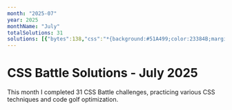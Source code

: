 ```yaml
---
month: "2025-07"
year: 2025
monthName: "July"
totalSolutions: 31
solutions: [{"bytes":138,"css":"*{background:#51A499;color:23384B;margin:50 120;border-left:5em dotted;*{border-inline:5em solid;border-left-color:#0000;margin:40 0 20-80","date":"2025-07-01","difficulty":"medium","has_image":true,"screenshot":"target-1-comparison.png","target":182},{"bytes":182,"css":"*{background:#EFF8FE;+*{margin:50 50 40 40;border:solid#4F77FF;border-width:0 0 10 10;display:flex}p{background:#4F77FF;margin:var(--t,60)0 0 30;width:60;+p{width:50;--t:0;+p{--t:100","date":"2025-07-02","difficulty":"medium","has_image":true,"screenshot":"target-1-comparison.png","target":183},{"bytes":177,"css":"html{background:#CE636F;border-top:10ch solid#F7BED9;p{margin:-168 72;padding:120;border-radius:5ch;background:repeating-conic-gradient(#B44141 0 25%,#F7BED9 0 50%)0 0/20ch 20ch","date":"2025-07-03","difficulty":"medium","has_image":true,"screenshot":"target-1-comparison.png","target":184},{"bytes":208,"css":"p{margin:-10 57;padding:23% 0;border-inline:var(--b,60px)solid#D9D9D9;+p{margin:10 137;--b:55px;img{background:radial-gradient( at bottom,#D9D9D9 0 39.3%,#000 0 70.7%,#0000 0);padding:67.5 135;margin:-243-135","date":"2025-07-04","difficulty":"easy","has_image":true,"screenshot":"target-1-comparison.png","target":185},{"bytes":116,"css":"\u0026amp;{border-radius:5vw;box-shadow:0 0 0 2in#F0CD48;margin:110 20}*{border:11q solid#394257;*{margin:16 97%16 28;zoom:.5","date":"2025-07-05","difficulty":"medium","has_image":true,"screenshot":"target-1-comparison.png","target":186},{"bytes":147,"css":"\u0026amp;{color:556D7F;border:5vw solid}*{background:#FADE8B;margin:50 40;*{margin:10 65;box-shadow:0-5em,0 5em,-50vh 95px,50vh 95px,-50vh -95px,50vh -95px","date":"2025-07-06","difficulty":"medium","has_image":true,"screenshot":"target-1-comparison.png","target":187},{"bytes":124,"css":"\u0026amp;{background:#32295A;border-radius:3in;border:250px solid#48BF7D}p{border:5ch solid #32295A;margin:-298;width:370;height:270","date":"2025-07-07","difficulty":"medium","has_image":true,"screenshot":"target-1-comparison.png","target":188},{"bytes":125,"css":"*{--t:32q solid#8CB457;background:#085328}\u0026amp;{margin:30 50;border-block:var(--t);*{height:180;margin:0 30;border-inline:var(--t","date":"2025-07-08","difficulty":"medium","has_image":true,"screenshot":"target-1-comparison.png","target":189},{"bytes":184,"css":"*{color:#2E312B;background:#D9D9D9;box-shadow:30vw 30vw 0 5ch,-30vw 30vw 0 5ch,30vw -30vw 0 5ch,-30vw -30vw 0 5ch;*{background:#2E312B;padding:16;margin:110 40%;border:5vw solid#7AA70A","date":"2025-07-09","difficulty":"medium","has_image":true,"screenshot":"target-1-comparison.png","target":190},{"bytes":242,"css":"*{margin:40 115;background:#7AA70A;border:solid#fff;border-width:var(--b,5ch 0);border-radius:var(--r,5ch 5ch 70px);*{margin:0 60 60 0;--b:0 0 5ch 5ch;--r:0 0 0 30px}p{position:fixed;--b:5ch 5ch 5ch 0;margin:40 30;padding:30;--r:0 70px 70px 0","date":"2025-07-10","difficulty":"easy","has_image":true,"screenshot":"target-1-comparison.png","target":191},{"bytes":205,"css":"\u0026amp;{background:#F7BED9;border:5ch dotted#F069AB;margin:25%60 25%30;padding:6 73;p{position:fixed;color:EC0076;border:solid;border-radius:1in;border-width:20 50;margin:6-61;box-shadow:60vh 0,60vh -20vh,0-20vh","date":"2025-07-11","difficulty":"easy","has_image":true,"screenshot":"target-1-comparison.png","target":192},{"bytes":166,"css":"\u0026amp;{outline:5ch solid#504B72}*{--a:#FFFBCC;--b:#504B72;margin:40;background:linear-gradient(var(--a)15vw,var(--b)0 5em)0 0/1q 5em;*{margin:0 100;--a:#504B72;--b:#FFFBCC","date":"2025-07-12","difficulty":"medium","has_image":true,"screenshot":"target-1-comparison.png","target":193},{"bytes":84,"css":"\u0026amp;{background:conic-gradient(at 30px 5em,#48BF7D 0 75%,#FFF 75%100%)5vh 5vh/42.5%95px","date":"2025-07-13","difficulty":"hard","has_image":true,"screenshot":"target-1-comparison.png","target":194},{"bytes":174,"css":"\u0026amp;{margin:23 25 110;background:radial-gradient(1q at 50%0,#CEEDFF 50vh,#0000),radial-gradient(1q at 50%29vh,#2BBBF3 175px,#0000)no-repeat,#CEEDFF;box-shadow:inset 0-5em#05476C","date":"2025-07-14","difficulty":"medium","has_image":true,"screenshot":"target-1-comparison.png","target":195},{"bytes":154,"css":"\u0026amp;{background:#2F5A76;border-block:30px solid#F5BB60;translate:45vh;*{margin:105 380 105-10;border-radius:50%;color:F5BB60;box-shadow:30px 0,40vw 0,-25vw 0","date":"2025-07-15","difficulty":"medium","has_image":true,"screenshot":"target-1-comparison.png","target":196},{"bytes":203,"css":"\u0026amp;{background:#32295A;color:48BF7D;box-shadow:0 var(--a,5vh 0 25px);}p{position:fixed;margin:102 167;padding:25;border-radius:9in;box-shadow:0 var(--a,5vh 0 25px);+p{padding:100;margin:2 92;--a:5ch 0 50px","date":"2025-07-16","difficulty":"easy","has_image":true,"screenshot":"target-1-comparison.png","target":197},{"bytes":151,"css":"p{color:243D83;margin:120 162 0 122;background:#6592CF;height:120;box-shadow:15vw 15vw,-15vw -15vw,3vw -3vw#fff,-3vw 3vw#fff,5ch -15vw#6592CF,0 0 0 9in","date":"2025-07-17","difficulty":"medium","has_image":true,"screenshot":"target-1-comparison.png","target":198},{"bytes":210,"css":"*{background:radial-gradient(1q at 50%var(--t,100%),#F28BBB 159q,#B03F7D 0 185q,#F28BBB);height:110;*{margin:190 0;--t:42%;height:190;p{margin:-80 25;background:#F28BBB;height:80;border-inline:143q solid#680039","date":"2025-07-18","difficulty":"easy","has_image":true,"screenshot":"target-1-comparison.png","target":199},{"bytes":248,"css":"\u0026amp;,*+*{background:#B6EBE7;border:solid#9382E4;border-width:0 40 var(--b,0);position:fixed;margin:70 25;padding:80 var(--p,135);*{margin:-80;--p:40;--b:40}p{padding:40;margin:-40-175-40-175;background:#5E2BB7;+p{margin:-40;background:#B6EBE7;border:0","date":"2025-07-19","difficulty":"easy","has_image":true,"screenshot":"target-1-comparison.png","target":200},{"bytes":225,"css":"*{border-radius:1in;background:var(--b,radial-gradient(1q,#48BF7D 53q,#FADE8B 0)0-5vw);*{margin:135 130;height:40;box-shadow:0 42q#48BF7D;--b:#48BF7D}p{margin:62.5;height:15;box-shadow:42q 0#fff;--b:#fff;translate:-20.5q -14q","date":"2025-07-20","difficulty":"easy","has_image":true,"screenshot":"target-1-comparison.png","target":201},{"bytes":222,"css":"*{background:#423F36;border-radius:32q;border:solid var(--c,#BBB);border-width:var(--b,20 0 0);margin:30 175 50;*{margin:10-35;--b:10;outline:10px solid#423F36;p{--b:10;--c:#EC2F28;margin:130 10 0;border-radius:0 0 10q 10q","date":"2025-07-21","difficulty":"easy","has_image":true,"screenshot":"target-1-comparison.png","target":202},{"bytes":377,"css":"*{background:var(--b,#EEE);border:solid#439E6B;border-width:var(--w,14 14 0);margin:var(--m,200 120);height:26;*{--m:-140 16;border-color:#246541;--w:65 50}p{--w:0;border-radius:50%;width:20;height:20;--b:#000;--m:-87-35;-webkit-box-reflect:left var(--t,-70px);+p{--w:0;--m:60-50;width:50;height:50;--b:linear-gradient(#439E6B 17px,#0000 0 29px,#EEE 0 33px,#439E6B 0);--t:-25vw","date":"2025-07-22","difficulty":"easy","has_image":true,"screenshot":"target-1-comparison.png","target":203},{"bytes":270,"css":"*{background:var(--t,#C05F6A);*{--t:#F2EAA8;margin:45 65 105}p{box-shadow:0 60px,-250px 30px,250px 30px,-230px 90px,230px 90px,0 40vh,-70vh 50vh,70vh 50vh;color:C05F6A;--t:#C05F6A;translate:0 30px;padding:15;margin:0;+p{margin:-60 70;width:0;height:180;box-shadow:25vw 0","date":"2025-07-23","difficulty":"easy","has_image":true,"screenshot":"target-1-comparison.png","target":204},{"bytes":147,"css":"*{background:var(--b,#328FC1);padding:5;p{--b:#328FC1;margin:0;height:30;--t:1in 99q}border-radius:0 0 var(--t,12q 12q);*{--b:#3D2525;margin:93 170","date":"2025-07-24","difficulty":"medium","has_image":true,"screenshot":"target-1-comparison.png","target":205},{"bytes":118,"css":"\u0026amp;{background:#FADE8B;border-radius:21q;color:556D7F;width:72;height:72;box-shadow:36vw 17vw,41vw 40vw,59vw 22vw#D24444","date":"2025-07-25","difficulty":"medium","has_image":true,"screenshot":"target-1-comparison.png","target":206},{"bytes":128,"css":"*{border-radius:10px}p{border:55px solid var(--t,#5528A5);margin:70 92;+p{--t:#6855BF;margin:-140 72;+p{--t:#9E8DEC;margin:70 52","date":"2025-07-26","difficulty":"medium","has_image":true,"screenshot":"target-1-comparison.png","target":207},{"bytes":248,"css":"*,[a]{background:#DC9DA6}p{position:fixed;background:linear-gradient(#0000 45%,#6E3C3C 0 55%,#0000 0);width:200;height:200;margin:42 92;+p{rotate:90deg;+[a]{margin:92 142;width:40;height:40;border-radius:50%;border:32q solid#6E3C3C;+p{rotate:-45deg","date":"2025-07-27","difficulty":"easy","has_image":true,"screenshot":"target-1-comparison.png","target":208},{"bytes":136,"css":"\u0026amp;,\u0026amp;\u0026gt;*{border-radius:50%;background:#EBE77E;margin:60 110}*{border:5vw solid#7E6293;*{margin:20}p{border-width:10;margin:-30 20;height:40","date":"2025-07-28","difficulty":"medium","has_image":true,"screenshot":"target-1-comparison.png","target":209},{"bytes":177,"css":"*{background:#D94E4E;border:solid#010201;border-width:0 var(--t,30)30;margin:160 45 70;*{margin:-300 75;--t:50;p{border:32q solid#FEFF58;border-radius:9in;height:205;margin:-125","date":"2025-07-29","difficulty":"medium","has_image":true,"screenshot":"target-1-comparison.png","target":210},{"bytes":188,"css":"*{border:0 solid#FEFF58}\u0026amp;,p{background:#48BF7D;border-width:0 0 30 30}\u0026amp;{border-radius:2in;border-width:30;margin:50 85;p{height:170;margin:-38 2-38 92;box-shadow:42q 0#48BF7D,-32q 0#3E5AA9","date":"2025-07-30","difficulty":"medium","has_image":true,"screenshot":"target-1-comparison.png","target":211},{"bytes":152,"css":"[b]{border-width:0 50 0 0}[a]{border-width:0 50 50}p{color:F0CD48;margin:var(--t,20)102 80;height:80;border:dotted;+p+p{--t:-345;border:solid;+p{--t:-85","date":"2025-07-31","difficulty":"medium","has_image":true,"screenshot":"target-1-comparison.png","target":212}]
---
```


# CSS Battle Solutions - July 2025

This month I completed 31 CSS Battle challenges, practicing various CSS techniques and code golf optimization.

